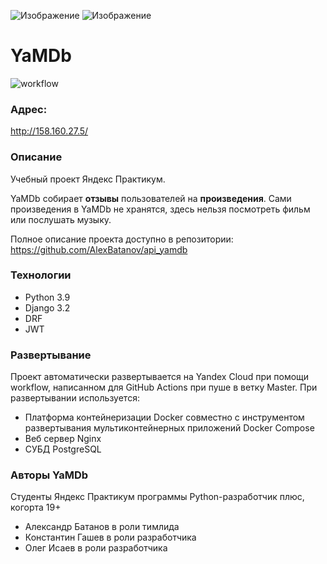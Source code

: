 
![Изображение](https://yastatic.net/q/logoaas/v2/Яндекс.svg?circle=white&color=fff&first=black) ![Изображение](https://yastatic.net/q/logoaas/v2/Практикум.svg?color=fff)

# YaMDb

![workflow](https://github.com/oisaev/yamdb_final/actions/workflows/yamdb_workflow.yml/badge.svg)

### Адрес:
http://158.160.27.5/

### Описание
Учебный проект Яндекс Практикум.

YaMDb собирает **отзывы** пользователей на **произведения**. Сами произведения в YaMDb не хранятся, здесь нельзя посмотреть фильм или послушать музыку.

Полное описание проекта доступно в репозитории:
https://github.com/AlexBatanov/api_yamdb

### Технологии
- Python 3.9
- Django 3.2
- DRF
- JWT

### Развертывание

Проект автоматически развертывается на Yandex Cloud при помощи workflow, написанном для GitHub Actions при пуше в ветку Master. При развертывании используется:
- Платформа контейнеризации Docker совместно с инструментом развертывания мультиконтейнерных приложений Docker Compose
- Веб сервер Nginx
- СУБД PostgreSQL

### Авторы YaMDb

Студенты Яндекс Практикум программы Python-разработчик плюс, когорта 19+
- Александр Батанов в роли тимлида
- Константин Гашев в роли разработчика
- Олег Исаев в роли разработчика